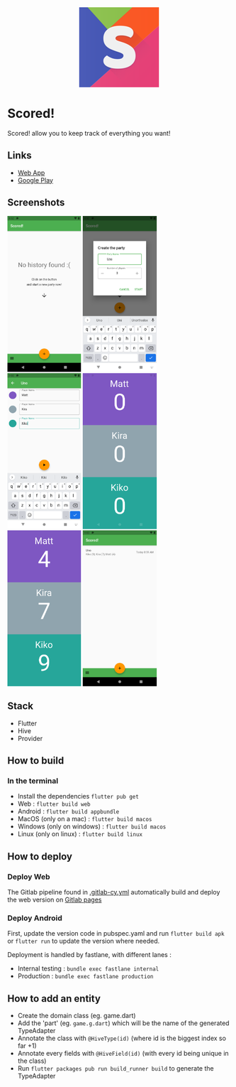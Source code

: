 <div align="center">
	<img src="./web/apple-touch-icon.png"/>
</div>

# Scored!

Scored! allow you to keep track of everything you want!

## Links

-   [Web App](https://scored.gitlab.io)
-   [Google Play](https://play.google.com/store/apps/details?id=be.tteo.scored)

## Screenshots

<img width="33%" alt="Phone - Empty history page" src="./screenshots/phone_01_history.png"/>
<img width="33%" alt="Phone - Creating a new party" src="./screenshots/phone_02_create.png" />
<img width="33%" alt="Phone - Setting up the new party" src="./screenshots/phone_03_setup.png" />
<img width="33%" alt="Phone - New party created" src="./screenshots/phone_04_game.png" />
<img width="33%" alt="Phone - Ongoing party, players with scores" src="./screenshots/phone_05_game2.png" />
<img width="33%" alt="Phone - History page with the party saved" src="./screenshots/phone_06_history2.png" />

## Stack

-   Flutter
-   Hive
-   Provider

## How to build

### In the terminal

-   Install the dependencies `flutter pub get`
-   Web : `flutter build web`
-   Android : `flutter build appbundle`
-   MacOS (only on a mac) : `flutter build macos`
-   Windows (only on windows) : `flutter build macos`
-   Linux (only on linux) : `flutter build linux`

## How to deploy

### Deploy Web

The Gitlab pipeline found in [.gitlab-cy.yml](./.gitlab-ci.yml) automatically build and deploy the web version on [Gitlab pages](https://scored.gitlab.io)

### Deploy Android

First, update the version code in pubspec.yaml and run `flutter build apk` or `flutter run` to update the version where needed.

Deployment is handled by fastlane, with different lanes :

-   Internal testing : `bundle exec fastlane internal`
-   Production : `bundle exec fastlane production`

## How to add an entity

-   Create the domain class (eg. game.dart)
-   Add the 'part' (eg. `game.g.dart`) which will be the name of the generated TypeAdapter
-   Annotate the class with `@HiveType(id)` (where id is the biggest index so far +1)
-   Annotate every fields with `@HiveField(id)` (with every id being unique in the class)
-   Run `flutter packages pub run build_runner build` to generate the TypeAdapter
